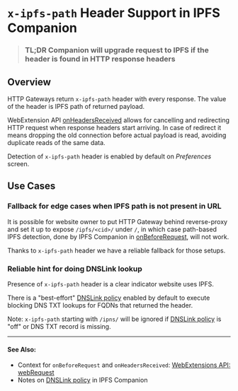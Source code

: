 # `x-ipfs-path` Header Support in IPFS Companion

> ### **TL;DR** Companion will upgrade request to IPFS if the header is found in HTTP response headers

## Overview

HTTP Gateways return `x-ipfs-path` header with every response. The value of the
header is IPFS path of returned payload.

WebExtension API [onHeadersReceived][] allows for cancelling and redirecting
HTTP request when response headers start arriving. In case of redirect it means
dropping the old connection before actual payload is read, avoiding duplicate
reads of the same data.

Detection of `x-ipfs-path` header is enabled by default on _Preferences_ screen.

## Use Cases

### Fallback for edge cases when IPFS path is not present in URL

It is possible for website owner to put HTTP Gateway behind reverse-proxy and
set it up to expose `/ipfs/<cid>/` under `/`, in which case path-based IPFS
detection, done by IPFS Companion in [onBeforeRequest][], will not work.

Thanks to `x-ipfs-path` header we have a reliable fallback for those setups.

### Reliable hint for doing DNSLink lookup

Presence of `x-ipfs-path` header is a clear indicator website uses IPFS.

There is a "best-effort" [DNSLink policy][] enabled by default to execute blocking DNS TXT lookups for FQDNs that returned the header.

Note: `x-ipfs-path` starting with `/ipns/` will be ignored if [DNSLink policy][] is "off" or DNS TXT record is missing.

----

#### See Also:

- Context for `onBeforeRequest` and `onHeadersReceived`: [WebExtensions API: webRequest](https://developer.mozilla.org/en-US/docs/Mozilla/Add-ons/WebExtensions/API/webRequest)
- Notes on [DNSLink policy][] in IPFS Companion

[dnslink policy]: dnslink.md
[onBeforeRequest]: https://developer.mozilla.org/en-US/Add-ons/WebExtensions/API/webRequest/onBeforeRequest
[onHeadersReceived]: https://developer.mozilla.org/en-US/docs/Mozilla/Add-ons/WebExtensions/API/webRequest/onHeadersReceived

